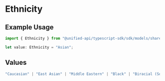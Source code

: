 # Ethnicity

## Example Usage

```typescript
import { Ethnicity } from "@unified-api/typescript-sdk/sdk/models/shared";

let value: Ethnicity = "Asian";
```

## Values

```typescript
"Caucasian" | "East Asian" | "Middle Eastern" | "Black" | "Biracial (South Asian & Caucasian)" | "Filipino" | "South Asian" | "Indian" | "White" | "Asian"
```